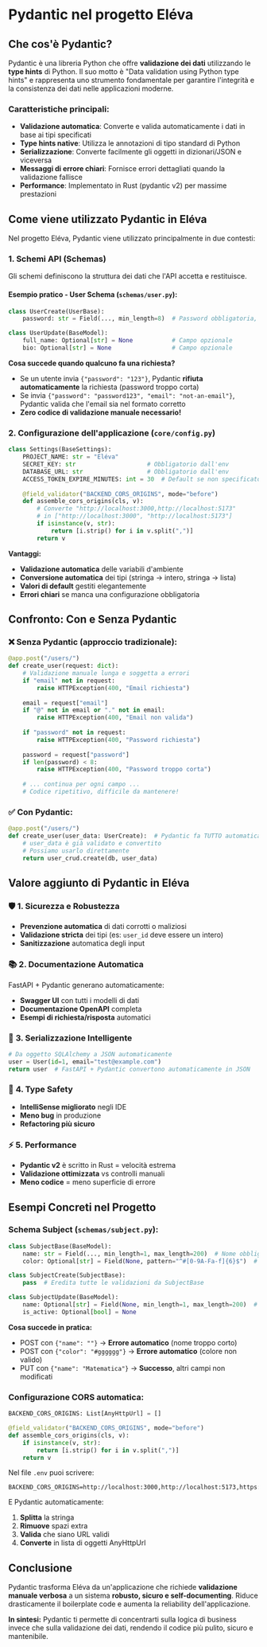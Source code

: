 # Pydantic nel progetto Eléva

## Che cos'è Pydantic?

Pydantic è una libreria Python che offre **validazione dei dati** utilizzando le **type hints** di Python. Il suo motto è "Data validation using Python type hints" e rappresenta uno strumento fondamentale per garantire l'integrità e la consistenza dei dati nelle applicazioni moderne.

### Caratteristiche principali:
- **Validazione automatica**: Converte e valida automaticamente i dati in base ai tipi specificati
- **Type hints native**: Utilizza le annotazioni di tipo standard di Python
- **Serializzazione**: Converte facilmente gli oggetti in dizionari/JSON e viceversa
- **Messaggi di errore chiari**: Fornisce errori dettagliati quando la validazione fallisce
- **Performance**: Implementato in Rust (pydantic v2) per massime prestazioni

## Come viene utilizzato Pydantic in Eléva

Nel progetto Eléva, Pydantic viene utilizzato principalmente in due contesti:

### 1. **Schemi API (Schemas)** 
Gli schemi definiscono la struttura dei dati che l'API accetta e restituisce.

#### Esempio pratico - User Schema (`schemas/user.py`):

```python
class UserCreate(UserBase):
    password: str = Field(..., min_length=8)  # Password obbligatoria, min 8 caratteri

class UserUpdate(BaseModel):
    full_name: Optional[str] = None           # Campo opzionale
    bio: Optional[str] = None                 # Campo opzionale
```

**Cosa succede quando qualcuno fa una richiesta?**
- Se un utente invia `{"password": "123"}`, Pydantic **rifiuta automaticamente** la richiesta (password troppo corta)
- Se invia `{"password": "password123", "email": "not-an-email"}`, Pydantic valida che l'email sia nel formato corretto
- **Zero codice di validazione manuale necessario!**

### 2. **Configurazione dell'applicazione** (`core/config.py`)

```python
class Settings(BaseSettings):
    PROJECT_NAME: str = "Eléva"
    SECRET_KEY: str                    # Obbligatorio dall'env
    DATABASE_URL: str                  # Obbligatorio dall'env
    ACCESS_TOKEN_EXPIRE_MINUTES: int = 30  # Default se non specificato
    
    @field_validator("BACKEND_CORS_ORIGINS", mode="before")
    def assemble_cors_origins(cls, v):
        # Converte "http://localhost:3000,http://localhost:5173" 
        # in ["http://localhost:3000", "http://localhost:5173"]
        if isinstance(v, str):
            return [i.strip() for i in v.split(",")]
        return v
```

**Vantaggi:**
- **Validazione automatica** delle variabili d'ambiente
- **Conversione automatica** dei tipi (stringa → intero, stringa → lista)
- **Valori di default** gestiti elegantemente
- **Errori chiari** se manca una configurazione obbligatoria

## Confronto: Con e Senza Pydantic

### ❌ **Senza Pydantic** (approccio tradizionale):

```python
@app.post("/users/")
def create_user(request: dict):
    # Validazione manuale lunga e soggetta a errori
    if "email" not in request:
        raise HTTPException(400, "Email richiesta")
    
    email = request["email"]
    if "@" not in email or "." not in email:
        raise HTTPException(400, "Email non valida")
    
    if "password" not in request:
        raise HTTPException(400, "Password richiesta")
    
    password = request["password"]
    if len(password) < 8:
        raise HTTPException(400, "Password troppo corta")
    
    # ... continua per ogni campo ...
    # Codice ripetitivo, difficile da mantenere!
```

### ✅ **Con Pydantic**:

```python
@app.post("/users/")
def create_user(user_data: UserCreate):  # Pydantic fa TUTTO automaticamente!
    # user_data è già validato e convertito
    # Possiamo usarlo direttamente
    return user_crud.create(db, user_data)
```

## Valore aggiunto di Pydantic in Eléva

### 🛡️ **1. Sicurezza e Robustezza**
- **Prevenzione automatica** di dati corrotti o maliziosi
- **Validazione stricta** dei tipi (es: `user_id` deve essere un intero)
- **Sanitizzazione** automatica degli input

### 📚 **2. Documentazione Automatica**
FastAPI + Pydantic generano automaticamente:
- **Swagger UI** con tutti i modelli di dati
- **Documentazione OpenAPI** completa
- **Esempi di richiesta/risposta** automatici

### 🔄 **3. Serializzazione Intelligente**
```python
# Da oggetto SQLAlchemy a JSON automaticamente
user = User(id=1, email="test@example.com")
return user  # FastAPI + Pydantic convertono automaticamente in JSON
```

### 🎯 **4. Type Safety**
- **IntelliSense migliorato** negli IDE
- **Meno bug** in produzione
- **Refactoring più sicuro**

### ⚡ **5. Performance**
- **Pydantic v2** è scritto in Rust = velocità estrema
- **Validazione ottimizzata** vs controlli manuali
- **Meno codice** = meno superficie di errore

## Esempi Concreti nel Progetto

### Schema Subject (`schemas/subject.py`):
```python
class SubjectBase(BaseModel):
    name: str = Field(..., min_length=1, max_length=200)  # Nome obbligatorio, 1-200 char
    color: Optional[str] = Field(None, pattern="^#[0-9A-Fa-f]{6}$")  # Regex per colore hex

class SubjectCreate(SubjectBase):
    pass  # Eredita tutte le validazioni da SubjectBase

class SubjectUpdate(BaseModel):
    name: Optional[str] = Field(None, min_length=1, max_length=200)  # Tutti campi opzionali
    is_active: Optional[bool] = None
```

**Cosa succede in pratica:**
- POST con `{"name": ""}` → **Errore automatico** (nome troppo corto)
- POST con `{"color": "#gggggg"}` → **Errore automatico** (colore non valido)
- PUT con `{"name": "Matematica"}` → **Successo**, altri campi non modificati

### Configurazione CORS automatica:
```python
BACKEND_CORS_ORIGINS: List[AnyHttpUrl] = []

@field_validator("BACKEND_CORS_ORIGINS", mode="before")
def assemble_cors_origins(cls, v):
    if isinstance(v, str):
        return [i.strip() for i in v.split(",")]
    return v
```

Nel file `.env` puoi scrivere:
```
BACKEND_CORS_ORIGINS=http://localhost:3000,http://localhost:5173,https://myapp.com
```

E Pydantic automaticamente:
1. **Splitta** la stringa
2. **Rimuove** spazi extra  
3. **Valida** che siano URL validi
4. **Converte** in lista di oggetti AnyHttpUrl

## Conclusione

Pydantic trasforma Eléva da un'applicazione che richiede **validazione manuale verbosa** a un sistema **robusto, sicuro e self-documenting**. Riduce drasticamente il boilerplate code e aumenta la reliability dell'applicazione.

**In sintesi:** Pydantic ti permette di concentrarti sulla logica di business invece che sulla validazione dei dati, rendendo il codice più pulito, sicuro e mantenibile.